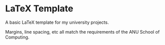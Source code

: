 # LaTeX Template

A basic LaTeX template for my university projects.

Margins, line spacing, etc all match the requirements of the ANU School of Computing.
